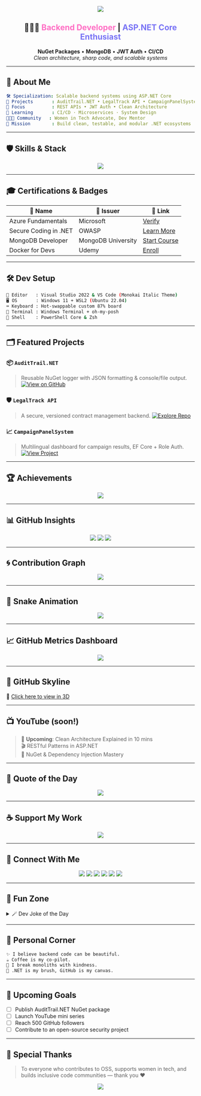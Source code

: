 <!-- 🌈 ULTRA VIBRANT WAVE HEADER -->
<p align="center">
  <img src="https://capsule-render.vercel.app/api?type=waving&color=ff6ec4,7873f5&height=250&section=header&text=Pınar%20Topuz&fontSize=48&fontColor=ffffff&fontAlignY=40&desc=Backend%20Engineer%20%7C%20NuGet%20Ninja%20%7C%20C%23%20Lover&descSize=20&descAlign=60&animation=fadeIn"/>
</p>

<h2 align="center">👩🏻‍💻 <strong style="color:#ff6ec4">Backend Developer</strong> | <span style="color:#7873f5">ASP.NET Core Enthusiast</span></h2>
<p align="center">
  <b>NuGet Packages</b> • <b>MongoDB</b> • <b>JWT Auth</b> • <b>CI/CD</b><br>
  <i>Clean architecture, sharp code, and scalable systems</i>
</p>

---

## 📖 About Me

```yaml
🛠️ Specialization: Scalable backend systems using ASP.NET Core
🚀 Projects       : AuditTrail.NET • LegalTrack API • CampaignPanelSystem
🎯 Focus          : REST APIs • JWT Auth • Clean Architecture
🌱 Learning       : CI/CD · Microservices · System Design
👩🏻‍🏫 Community   : Women in Tech Advocate, Dev Mentor
🎯 Mission        : Build clean, testable, and modular .NET ecosystems
```

---

## 🛡️ Skills & Stack

<p align="center">
  <img src="https://skillicons.dev/icons?i=dotnet,csharp,mongodb,azure,sqlserver,postman,docker,linux,nuget,git,vscode&theme=dark"/>
</p>

---

## 🎓 Certifications & Badges

| 🏅 Name | 🏢 Issuer | 🔗 Link |
|--------|----------|--------|
| Azure Fundamentals | Microsoft | [Verify](https://learn.microsoft.com/en-us/certifications/azure-fundamentals) |
| Secure Coding in .NET | OWASP | [Learn More](https://owasp.org/) |
| MongoDB Developer | MongoDB University | [Start Course](https://university.mongodb.com/) |
| Docker for Devs | Udemy | [Enroll](https://www.udemy.com/) |

---

## 🛠 Dev Setup

```bash
🧰 Editor   : Visual Studio 2022 & VS Code (Monokai Italic Theme)
🖥️ OS       : Windows 11 + WSL2 (Ubuntu 22.04)
⌨️ Keyboard : Hot-swappable custom 87% board
🎨 Terminal : Windows Terminal + oh-my-posh
🔌 Shell    : PowerShell Core & Zsh
```

---

## 🗂️ Featured Projects

### 📦 `AuditTrail.NET`
> Reusable NuGet logger with JSON formatting & console/file output. 
[![View on GitHub](https://img.shields.io/badge/GitHub-AuditTrail.NET-ff6ec4?style=for-the-badge&logo=github)](https://github.com/ThecoderPinar/AuditTrail.NET)

### 🛡 `LegalTrack API`
> A secure, versioned contract management backend. 
[![Explore Repo](https://img.shields.io/badge/LegalTrack-Backend-7873f5?style=for-the-badge&logo=dotnet)](https://github.com/ThecoderPinar/LegalTrack)

### 📈 `CampaignPanelSystem`
> Multilingual dashboard for campaign results, EF Core + Role Auth. 
[![View Project](https://img.shields.io/badge/CampaignPanelSystem-Dashboard-blueviolet?style=for-the-badge&logo=windows)](https://github.com/ThecoderPinar/CampaignPanelSystem)

---

## 🏆 Achievements

<p align="center">
  <img src="https://github-profile-trophy.vercel.app/?username=ThecoderPinar&theme=radical&column=6&margin-w=10&no-frame=true"/>
</p>

---

## 📊 GitHub Insights

<p align="center">
  <img src="https://github-readme-stats.vercel.app/api?username=ThecoderPinar&show_icons=true&theme=radical&hide_border=true&border_radius=15"/>
  <img src="https://streak-stats.demolab.com?user=ThecoderPinar&theme=radical&hide_border=true&border_radius=15"/>
  <img src="https://github-readme-stats.vercel.app/api/top-langs/?username=ThecoderPinar&layout=donut&theme=radical&hide_border=true"/>
</p>

---

## 🌀 Contribution Graph

<p align="center">
  <img src="https://github-readme-activity-graph.vercel.app/graph?username=ThecoderPinar&theme=high-contrast&area=true&hide_border=true"/>
</p>

---

## 🐍 Snake Animation

<p align="center">
  <img src="https://raw.githubusercontent.com/ThecoderPinar/ThecoderPinar/output/github-contribution-grid-snake.svg"/>
</p>

---

## 📈 GitHub Metrics Dashboard

<p align="center">
  <img src="https://metrics.lecoq.io/ThecoderPinar?template=classic&base=header,activity,repositories&languages=1&lines=1&config.timezone=Europe/Istanbul&config.display=columns&config.animated=true"/>
</p>

---

## 🔭 GitHub Skyline

🔗 [Click here to view in 3D](https://skyline.github.com/ThecoderPinar/2024)

---

## 📺 YouTube (soon!)

> 🧪 **Upcoming**: Clean Architecture Explained in 10 mins  
> 🎬 RESTful Patterns in ASP.NET  
> 🧠 NuGet & Dependency Injection Mastery

---

## 💬 Quote of the Day

<p align="center">
  <img src="https://quotes-github-readme.vercel.app/api?type=horizontal&theme=tokyonight"/>
</p>

---

## ☕ Support My Work

<p align="center">
  <a href="https://www.buymeacoffee.com/piinartp">
    <img src="https://img.shields.io/badge/Buy%20Me%20a%20Coffee-%F0%9F%8D%95-ff6ec4?style=for-the-badge&logo=buymeacoffee&logoColor=white"/>
  </a>
</p>

---

## 🔗 Connect With Me

<p align="center">
  <a href="https://twitter.com/llBeest"><img src="https://img.shields.io/badge/Twitter-1DA1F2?style=for-the-badge&logo=twitter"/></a>
  <a href="https://www.linkedin.com/in/piinartp"><img src="https://img.shields.io/badge/LinkedIn-0077B5?style=for-the-badge&logo=linkedin"/></a>
  <a href="https://github.com/ThecoderPinar"><img src="https://img.shields.io/badge/GitHub-181717?style=for-the-badge&logo=github"/></a>
  <a href="mailto:piinartp@gmail.com"><img src="https://img.shields.io/badge/Gmail-EA4335?style=for-the-badge&logo=gmail&logoColor=white"/></a>
  <a href="https://medium.com/@piinartp"><img src="https://img.shields.io/badge/Medium-12100E?style=for-the-badge&logo=medium&logoColor=white"/></a>
  <a href="https://stackoverflow.com/users/yourID"><img src="https://img.shields.io/badge/StackOverflow-FE7A16?style=for-the-badge&logo=stackoverflow&logoColor=white"/></a>
</p>

---

## 🧙 Fun Zone

<details>
<summary>🪄 Dev Joke of the Day</summary>

```csharp
// Commented for safety
while(debugging) {
   drinkCoffee();
   blameBackend(); // unless it’s me
}
```

</details>

---

## 💖 Personal Corner

```txt
✨ I believe backend code can be beautiful.
☕ Coffee is my co-pilot.
🌿 I break monoliths with kindness.
🧼 .NET is my brush, GitHub is my canvas.
```

---

## 📅 Upcoming Goals

- [ ] Publish AuditTrail.NET NuGet package
- [ ] Launch YouTube mini series
- [ ] Reach 500 GitHub followers
- [ ] Contribute to an open-source security project

---

## 🎉 Special Thanks

> To everyone who contributes to OSS, supports women in tech, and builds inclusive code communities — thank you ❤️

<!-- 🌟 MAGICAL FOOTER -->
<p align="center">
  <img src="https://capsule-render.vercel.app/api?type=waving&color=f7971e,ffd200&height=150&section=footer"/>
</p>
